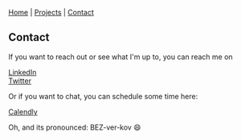 [Home](/) | [Projects](/projects) | [Contact](/contact)

## Contact
If you want to reach out or see what I'm up to, you can reach me on

<a href="https://www.linkedin.com/in/abezverkov/" target="_blank">LinkedIn</a><br/>
<a href="https://twitter.com/abezverkov" target="_blank">Twitter</a>

Or if you want to chat, you can schedule some time here:

<a href="https://calendly.com/adam-bezverkov" target="_blank">Calendly</a>

Oh, and its pronounced: BEZ-ver-kov :smile: